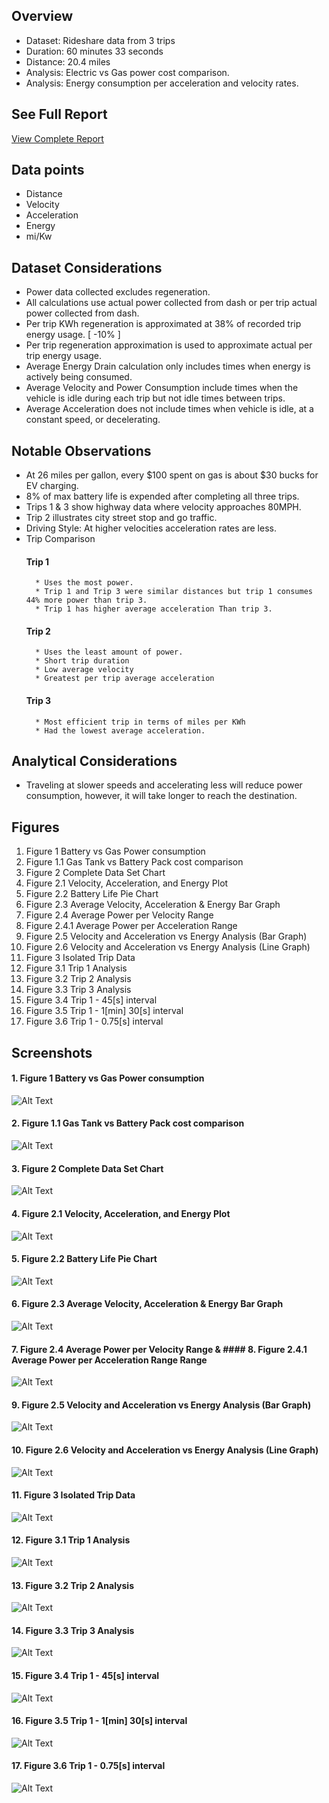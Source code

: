 ## Overview 
* Dataset: Rideshare data from 3 trips
* Duration: 60 minutes 33 seconds
* Distance: 20.4 miles 
* Analysis: Electric vs Gas power cost comparison.
* Analysis: Energy consumption per acceleration and velocity rates. 
## See Full Report 
[View Complete Report](https://github.com/Jcooking26/Engineering-Analysis/blob/a733eb4e7c0863790e73d5e55d541b32c0ca5bff/1.%20Electric%20Vehicle%20Energy%20Analysis/Electric%20Vehicle%20Energy%20Analysis%20-%20Report.pdf)
## Data points
* Distance 
* Velocity 
* Acceleration 
* Energy
* mi/Kw
## Dataset Considerations 
* Power data collected excludes regeneration.
* All calculations use actual power collected from dash or per trip actual power collected from dash. 
* Per trip KWh regeneration is approximated at 38% of recorded trip energy usage. [ -10% ]
* Per trip regeneration approximation is used to approximate actual per trip energy usage. 
* Average Energy Drain calculation only includes times when energy is actively being consumed.
* Average Velocity and Power Consumption include times when the vehicle is idle during each trip but not idle times between trips.
* Average Acceleration does not include times when vehicle is idle, at a constant speed, or decelerating.
## Notable Observations
* At 26 miles per gallon, every $100 spent on gas is about $30 bucks for EV charging.
* 8% of max battery life is expended after completing all three trips. 
* Trips 1 & 3 show highway data where velocity approaches 80MPH.
* Trip 2 illustrates city street stop and go traffic. 
* Driving Style: At higher velocities acceleration rates are less.
* Trip Comparison
	#### Trip 1
		* Uses the most power.
		* Trip 1 and Trip 3 were similar distances but trip 1 consumes 44% more power than trip 3. 
		* Trip 1 has higher average acceleration Than trip 3. 
	#### Trip 2
		* Uses the least amount of power.
		* Short trip duration
		* Low average velocity
		* Greatest per trip average acceleration
	#### Trip 3
		* Most efficient trip in terms of miles per KWh
		* Had the lowest average acceleration. 
## Analytical Considerations 
* Traveling at slower speeds and accelerating less will reduce power consumption, however, it will take longer to reach the destination.
## Figures 
1. Figure 1 Battery vs Gas Power consumption  
2. Figure 1.1 Gas Tank vs Battery Pack cost comparison  
3. Figure 2 Complete Data Set Chart  
4. Figure 2.1 Velocity, Acceleration, and Energy Plot  
5. Figure 2.2 Battery Life Pie Chart  
6. Figure 2.3 Average Velocity, Acceleration & Energy Bar Graph  
7. Figure 2.4 Average Power per Velocity Range  
8. Figure 2.4.1 Average Power per Acceleration Range 
9. Figure 2.5 Velocity and Acceleration vs Energy Analysis (Bar Graph)  
10. Figure 2.6 Velocity and Acceleration vs Energy Analysis (Line Graph)  
11. Figure 3 Isolated Trip Data  
12. Figure 3.1 Trip 1 Analysis  
13. Figure 3.2 Trip 2 Analysis  
14. Figure 3.3 Trip 3 Analysis  
15. Figure 3.4 Trip 1 - 45[s] interval  
16. Figure 3.5 Trip 1 - 1[min] 30[s] interval  
17. Figure 3.6 Trip 1 - 0.75[s] interval  
## Screenshots
#### 1. Figure 1 Battery vs Gas Power consumption  
![Alt Text](raw_url)
#### 2. Figure 1.1 Gas Tank vs Battery Pack cost comparison  
![Alt Text](raw_url)
#### 3. Figure 2 Complete Data Set Chart  
![Alt Text](raw_url)
#### 4. Figure 2.1 Velocity, Acceleration, and Energy Plot  
![Alt Text](raw_url)
#### 5. Figure 2.2 Battery Life Pie Chart  
![Alt Text](raw_url)
#### 6. Figure 2.3 Average Velocity, Acceleration & Energy Bar Graph  
![Alt Text](raw_url)
#### 7. Figure 2.4 Average Power per Velocity Range  &   #### 8. Figure 2.4.1 Average Power per Acceleration Range Range  
![Alt Text](raw_url)
#### 9. Figure 2.5 Velocity and Acceleration vs Energy Analysis (Bar Graph)  
![Alt Text](raw_url)
#### 10. Figure 2.6 Velocity and Acceleration vs Energy Analysis (Line Graph)  
![Alt Text](raw_url)
#### 11. Figure 3 Isolated Trip Data  
![Alt Text](raw_url)
#### 12. Figure 3.1 Trip 1 Analysis  
![Alt Text](raw_url)
#### 13. Figure 3.2 Trip 2 Analysis  
![Alt Text](raw_url)
#### 14. Figure 3.3 Trip 3 Analysis  
![Alt Text](raw_url)
#### 15. Figure 3.4 Trip 1 - 45[s] interval  
![Alt Text](raw_url)
#### 16. Figure 3.5 Trip 1 - 1[min] 30[s] interval  
![Alt Text](raw_url)
#### 17. Figure 3.6 Trip 1 - 0.75[s] interval  
![Alt Text](raw_url)
